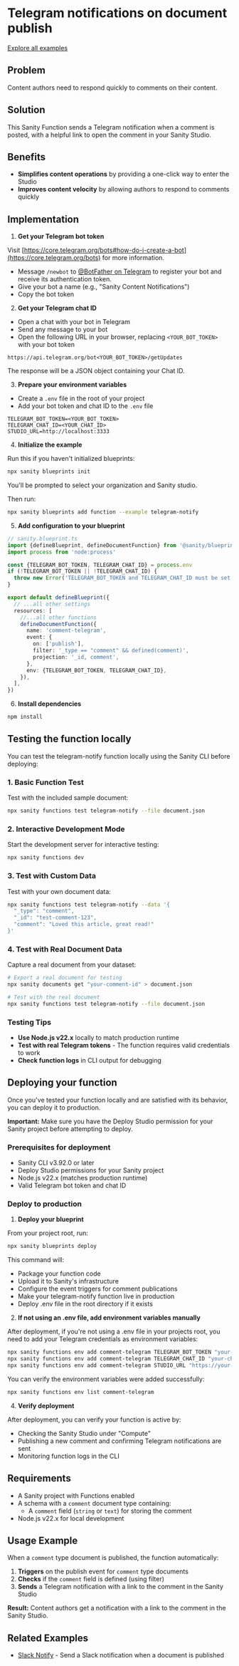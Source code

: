 # Telegram notifications on document publish

[Explore all examples](https://github.com/sanity-io/sanity/tree/main/examples)

## Problem

Content authors need to respond quickly to comments on their content.

## Solution

This Sanity Function sends a Telegram notification when a comment is posted, with a helpful link to open the comment in your Sanity Studio.

## Benefits

- **Simplifies content operations** by providing a one-click way to enter the Studio
- **Improves content velocity** by allowing authors to respond to comments quickly

## Implementation

1. **Get your Telegram bot token**

Visit [https://core.telegram.org/bots#how-do-i-create-a-bot](https://core.telegram.org/bots) for more information.

- Message `/newbot` to [@BotFather on Telegram](https://t.me/botfather) to register your bot and receive its authentication token.
- Give your bot a name (e.g., "Sanity Content Notifications")
- Copy the bot token

2. **Get your Telegram chat ID**

- Open a chat with your bot in Telegram
- Send any message to your bot
- Open the following URL in your browser, replacing `<YOUR_BOT_TOKEN>` with your bot token

```
https://api.telegram.org/bot<YOUR_BOT_TOKEN>/getUpdates
```

The response will be a JSON object containing your Chat ID.

3. **Prepare your environment variables**

- Create a `.env` file in the root of your project
- Add your bot token and chat ID to the `.env` file

```env
TELEGRAM_BOT_TOKEN=<YOUR_BOT_TOKEN>
TELEGRAM_CHAT_ID=<YOUR_CHAT_ID>
STUDIO_URL=http://localhost:3333
```

4. **Initialize the example**

Run this if you haven't initialized blueprints:

```bash
npx sanity blueprints init
```

You'll be prompted to select your organization and Sanity studio.

Then run:

```bash
npx sanity blueprints add function --example telegram-notify
```

5. **Add configuration to your blueprint**

```ts
// sanity.blueprint.ts
import {defineBlueprint, defineDocumentFunction} from '@sanity/blueprints'
import process from 'node:process'

const {TELEGRAM_BOT_TOKEN, TELEGRAM_CHAT_ID} = process.env
if (!TELEGRAM_BOT_TOKEN || !TELEGRAM_CHAT_ID) {
  throw new Error('TELEGRAM_BOT_TOKEN and TELEGRAM_CHAT_ID must be set')
}

export default defineBlueprint({
  // ...all other settings
  resources: [
    //...all other functions
    defineDocumentFunction({
      name: 'comment-telegram',
      event: {
        on: ['publish'],
        filter: '_type == "comment" && defined(comment)',
        projection: '_id, comment',
      },
      env: {TELEGRAM_BOT_TOKEN, TELEGRAM_CHAT_ID},
    }),
  ],
})
```

6. **Install dependencies**

```bash
npm install
```

## Testing the function locally

You can test the telegram-notify function locally using the Sanity CLI before deploying:

### 1. Basic Function Test

Test with the included sample document:

```bash
npx sanity functions test telegram-notify --file document.json
```

### 2. Interactive Development Mode

Start the development server for interactive testing:

```bash
npx sanity functions dev
```

### 3. Test with Custom Data

Test with your own document data:

```bash
npx sanity functions test telegram-notify --data '{
  "_type": "comment",
  "_id": "test-comment-123",
  "comment": "Loved this article, great read!"
}'
```

### 4. Test with Real Document Data

Capture a real document from your dataset:

```bash
# Export a real document for testing
npx sanity documents get "your-comment-id" > document.json

# Test with the real document
npx sanity functions test telegram-notify --file document.json
```

### Testing Tips

- **Use Node.js v22.x** locally to match production runtime
- **Test with real Telegram tokens** - The function requires valid credentials to work
- **Check function logs** in CLI output for debugging

## Deploying your function

Once you've tested your function locally and are satisfied with its behavior, you can deploy it to production.

**Important:** Make sure you have the Deploy Studio permission for your Sanity project before attempting to deploy.

### Prerequisites for deployment

- Sanity CLI v3.92.0 or later
- Deploy Studio permissions for your Sanity project
- Node.js v22.x (matches production runtime)
- Valid Telegram bot token and chat ID

### Deploy to production

1. **Deploy your blueprint**

From your project root, run:

```bash
npx sanity blueprints deploy
```

This command will:

- Package your function code
- Upload it to Sanity's infrastructure
- Configure the event triggers for comment publications
- Make your telegram-notify function live in production
- Deploy .env file in the root directory if it exists

2. **If not using an .env file, add environment variables manually**

After deployment, if you're not using a .env file in your projects root, you need to add your Telegram credentials as environment variables:

```bash
npx sanity functions env add comment-telegram TELEGRAM_BOT_TOKEN "your-telegram-bot-token-here"
npx sanity functions env add comment-telegram TELEGRAM_CHAT_ID "your-chat-id-here"
npx sanity functions env add comment-telegram STUDIO_URL "https://your-studio.sanity.studio"
```

You can verify the environment variables were added successfully:

```bash
npx sanity functions env list comment-telegram
```

4. **Verify deployment**

After deployment, you can verify your function is active by:

- Checking the Sanity Studio under "Compute"
- Publishing a new comment and confirming Telegram notifications are sent
- Monitoring function logs in the CLI

## Requirements

- A Sanity project with Functions enabled
- A schema with a `comment` document type containing:
  - A `comment` field (`string` or `text`) for storing the comment
- Node.js v22.x for local development

## Usage Example

When a `comment` type document is published, the function automatically:

1. **Triggers** on the publish event for `comment` type documents
2. **Checks** if the `comment` field is defined (using filter)
3. **Sends** a Telegram notification with a link to the comment in the Sanity Studio

**Result:** Content authors get a notification with a link to the comment in the Sanity Studio.

## Related Examples

- [Slack Notify](../slack-notify/README.md) - Send a Slack notification when a document is published
